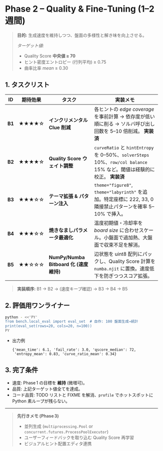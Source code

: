 # Phase 2 – Quality & Fine‑Tuning (1–2 週間)

> **目的:** 生成速度を維持しつつ、盤面の多様性と解き味を向上させる。
>
> _ターゲット値:_
>
> - Quality Score **中央値 ≥ 70**
> - ヒント密度エントロピー (行列平均) ≥ 0.75
> - 曲率比率 _mean_ ≥ 0.30

## 1. タスクリスト

| ID     | 期待効果 | タスク                                 | 実装メモ                                                                                                    |
| ------ | -------- | -------------------------------------- | ----------------------------------------------------------------------------------------------------------- |
| **B1** | ★★★★☆    | **インクリメンタル Clue 削減**         | 各ヒントの _edge coverage_ を事前計算 → 依存度が低い順に削る → ソルバ呼び出し回数を 5–10 倍削減。 **実装済** |
| **B2** | ★★★★☆    | **Quality Score ウェイト調整**         | `curveRatio` と `hintEntropy` を 0–50%、`solverSteps` 10%、`row/col balance` 15% など。閾値は経験的に校正。 **実装済** |
| **B3** | ★★★☆☆    | **テーマ拡張 & パターン注入**          | `theme="figure8"`, `theme="labyrinth"` を追加。特定座標に 222, 33, 0 隣接禁止パターンを確率 5–10% で挿入。  |
| **B4** | ★★★☆☆    | **焼きなましパラメータ最適化**         | 温度初期値・冷却率を _board size_ に合わせスケール。小盤面で過加熱、大盤面で収束不足を解消。                |
| **B5** | ★★☆☆☆    | **NumPy/Numba Bitboard 化 (速度維持)** | 辺状態を uint8 配列にパックし、Quality Score 計算を `numba.njit` に置換。速度低下を防ぎつつスコア拡張。     |

> **実装順序:** B1 → B2 → (速度キープ確認) → B3 → B4 → B5

## 2. 評価用ワンライナー

```bash
python - <<'PY'
from bench.local_eval import eval_set  # 自作: 100 盤面生成→統計
print(eval_set(rows=20, cols=20, n=100))
PY
```

- 出力例

  ```
  {'mean_time': 6.1, 'fail_rate': 3.0, 'qscore_median': 72,
   'entropy_mean': 0.83, 'curve_ratio_mean': 0.34}
  ```

## 3. 完了条件

- 速度: Phase 1 の目標を **維持** (微増可)。
- 品質: 上記ターゲット値全てを達成。
- コード品質: TODO リストと FIXME を解消、`profile` でホットスポットに Python 素ループが残らない。

---

> **先行きメモ (Phase 3)**
>
> - 並列生成 (`multiprocessing.Pool` or `concurrent.futures.ProcessPoolExecutor`)
> - ユーザーフィードバックを取り込む Quality Score 再学習
> - ビジュアルヒント配置エディタ連携
